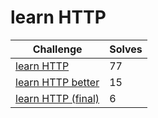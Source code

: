 # learn HTTP

| Challenge | Solves |
| --- | --- |
| [learn HTTP](simple) | 77 |
| [learn HTTP better](better) | 15 |
| [learn HTTP (final)](final) | 6 |